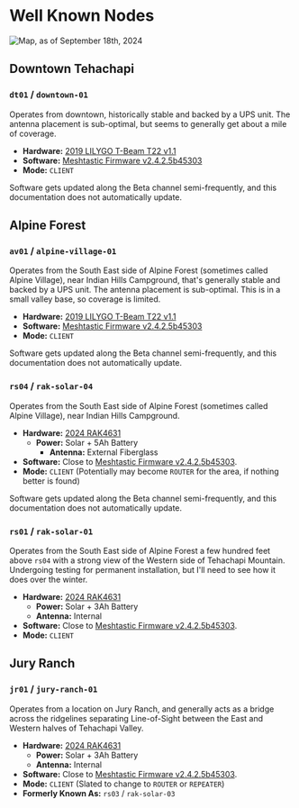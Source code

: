 # Well Known Nodes

![Map, as of September 18th, 2024](./images/tehachapi-meshtastic-map-20240918.png)

## Downtown Tehachapi

### `dt01` / `downtown-01`

Operates from downtown, historically stable and backed by a UPS unit. The
antenna placement is sub-optimal, but seems to generally get about a mile
of coverage.

- **Hardware:** [2019 LILYGO T-Beam T22 v1.1](https://meshtastic.org/docs/hardware/devices/tbeam/?t-beam=1.1)
- **Software:**  [Meshtastic Firmware v2.4.2.5b45303](https://github.com/meshtastic/firmware/releases/tag/v2.4.2.5b45303)
- **Mode:** `CLIENT`

Software gets updated along the Beta channel semi-frequently, and this documentation does not automatically update.

## Alpine Forest

### `av01` / `alpine-village-01`

Operates from the South East side of Alpine Forest (sometimes called Alpine
Village), near Indian Hills Campground, that's generally stable and backed
by a UPS unit. The antenna placement is sub-optimal. This is in a small valley
base, so coverage is limited.

- **Hardware:** [2019 LILYGO T-Beam T22 v1.1](https://meshtastic.org/docs/hardware/devices/tbeam/?t-beam=1.1)
- **Software:**  [Meshtastic Firmware v2.4.2.5b45303](https://github.com/meshtastic/firmware/releases/tag/v2.4.2.5b45303)
- **Mode:** `CLIENT`

Software gets updated along the Beta channel semi-frequently, and this documentation does not automatically update.

### `rs04` / `rak-solar-04` 

Operates from the South East side of Alpine Forest (sometimes called Alpine
Village), near Indian Hills Campground.

- **Hardware:** [2024 RAK4631](https://meshtastic.org/docs/hardware/devices/rak/)
  - **Power:** Solar + 5Ah Battery
    - **Antenna:** External Fiberglass
- **Software:**  Close to [Meshtastic Firmware v2.4.2.5b45303](https://github.com/meshtastic/firmware/releases/tag/v2.4.2.5b45303).
- **Mode:** `CLIENT` (Potentially may become `ROUTER` for the area, if nothing better is found)

Software gets updated along the Beta channel semi-frequently, and this documentation does not automatically update.

### `rs01` / `rak-solar-01` 

Operates from the South East side of Alpine Forest a few hundred feet above
`rs04` with a strong view of the Western side of Tehachapi Mountain.
Undergoing testing for permanent installation, but I'll need to see how it
does over the winter.

- **Hardware:** [2024 RAK4631](https://meshtastic.org/docs/hardware/devices/rak/)
  - **Power:** Solar + 3Ah Battery
  - **Antenna:** Internal
- **Software:**  Close to [Meshtastic Firmware v2.4.2.5b45303](https://github.com/meshtastic/firmware/releases/tag/v2.4.2.5b45303).
- **Mode:** `CLIENT`

## Jury Ranch

### `jr01` / `jury-ranch-01`

Operates from a location on Jury Ranch, and generally acts as a bridge across
the ridgelines separating Line-of-Sight between the East and Western halves
of Tehachapi Valley.

- **Hardware:** [2024 RAK4631](https://meshtastic.org/docs/hardware/devices/rak/)
  - **Power:** Solar + 3Ah Battery 
  - **Antenna:** Internal
- **Software:**  Close to [Meshtastic Firmware v2.4.2.5b45303](https://github.com/meshtastic/firmware/releases/tag/v2.4.2.5b45303).
- **Mode:** `CLIENT` (Slated to change to `ROUTER` or `REPEATER`)
- **Formerly Known As:** `rs03` / `rak-solar-03`